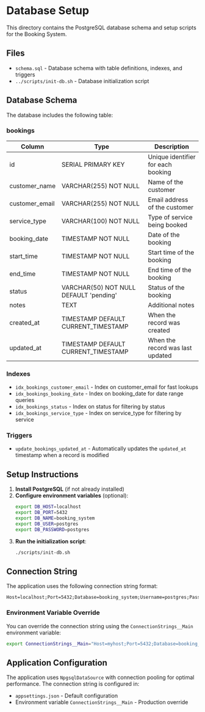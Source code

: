 # Database Setup

This directory contains the PostgreSQL database schema and setup scripts for the Booking System.

## Files

- `schema.sql` - Database schema with table definitions, indexes, and triggers
- `../scripts/init-db.sh` - Database initialization script

## Database Schema

The database includes the following table:

### bookings

| Column | Type | Description |
|--------|------|-------------|
| id | SERIAL PRIMARY KEY | Unique identifier for each booking |
| customer_name | VARCHAR(255) NOT NULL | Name of the customer |
| customer_email | VARCHAR(255) NOT NULL | Email address of the customer |
| service_type | VARCHAR(100) NOT NULL | Type of service being booked |
| booking_date | TIMESTAMP NOT NULL | Date of the booking |
| start_time | TIMESTAMP NOT NULL | Start time of the booking |
| end_time | TIMESTAMP NOT NULL | End time of the booking |
| status | VARCHAR(50) NOT NULL DEFAULT 'pending' | Status of the booking |
| notes | TEXT | Additional notes |
| created_at | TIMESTAMP DEFAULT CURRENT_TIMESTAMP | When the record was created |
| updated_at | TIMESTAMP DEFAULT CURRENT_TIMESTAMP | When the record was last updated |

### Indexes

- `idx_bookings_customer_email` - Index on customer_email for fast lookups
- `idx_bookings_booking_date` - Index on booking_date for date range queries
- `idx_bookings_status` - Index on status for filtering by status
- `idx_bookings_service_type` - Index on service_type for filtering by service

### Triggers

- `update_bookings_updated_at` - Automatically updates the `updated_at` timestamp when a record is modified

## Setup Instructions

1. **Install PostgreSQL** (if not already installed)
2. **Configure environment variables** (optional):
   ```bash
   export DB_HOST=localhost
   export DB_PORT=5432
   export DB_NAME=booking_system
   export DB_USER=postgres
   export DB_PASSWORD=postgres
   ```
3. **Run the initialization script**:
   ```bash
   ./scripts/init-db.sh
   ```

## Connection String

The application uses the following connection string format:
```
Host=localhost;Port=5432;Database=booking_system;Username=postgres;Password=postgres
```

### Environment Variable Override

You can override the connection string using the `ConnectionStrings__Main` environment variable:
```bash
export ConnectionStrings__Main="Host=myhost;Port=5432;Database=booking_system;Username=myuser;Password=mypassword"
```

## Application Configuration

The application uses `NpgsqlDataSource` with connection pooling for optimal performance. The connection string is configured in:
- `appsettings.json` - Default configuration
- Environment variable `ConnectionStrings__Main` - Production override
